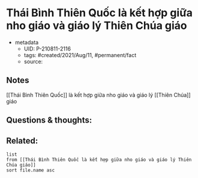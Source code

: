 # Thái Bình Thiên Quốc là kết hợp giữa nho giáo và giáo lý Thiên Chúa giáo

- metadata
	- UID: P-210811-2116
	- tags: #created/2021/Aug/11, #permanent/fact 
	- source: 

## Notes
[[Thái Bình Thiên Quốc]] là kết hợp giữa nho giáo và giáo lý [[Thiên Chúa]] giáo

## Questions & thoughts:

## Related:
```dataview
list
from [[Thái Bình Thiên Quốc là kết hợp giữa nho giáo và giáo lý Thiên Chúa giáo]]
sort file.name asc
```
